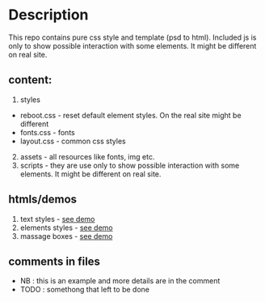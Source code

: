 Description
===========

This repo contains pure css style and template (psd to html).
Included js is only to show possible interaction with some elements. It might be different on real site.

## content:
1. styles
 - reboot.css - reset default element styles. On the real site might be different
 - fonts.css  - fonts
 - layout.css - common css styles
2. assets - all resources like fonts, img etc.
3. scripts - they are use only to show possible interaction with some elements. It might be different on real site.

## htmls/demos
1. text styles - [see demo](https://onora.github.io/terra-systems/texts.html)
2. elements styles - [see demo](https://onora.github.io/terra-systems/elements.html)
2. massage boxes - [see demo](https://onora.github.io/terra-systems/message-boxes.html)

## comments in files
- NB   : this is an example and more details are in the comment
- TODO : somethong that left to be done